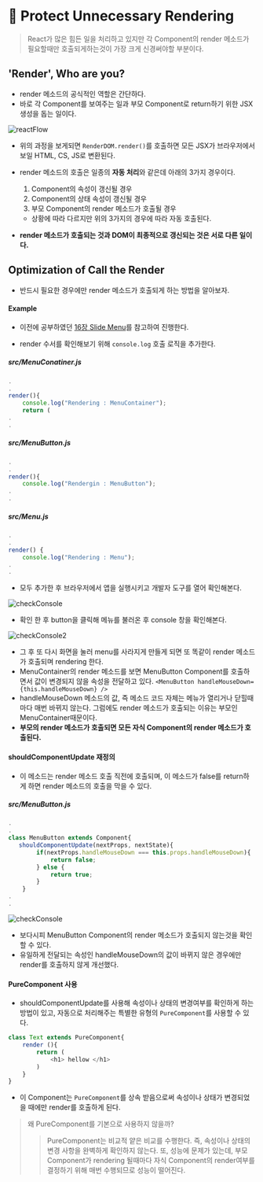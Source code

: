 # 🔧 Protect Unnecessary Rendering

> React가 많은 힘든 일을 처리하고 있지만 각 Component의 render 메소드가 필요할때만 호출되게하는것이 가장 크게 신경써야할 부분이다.

## 'Render', Who are you?
- render 메소드의 공식적인 역할은 간단하다.
- 바로 각 Component를 보여주는 일과 부모 Component로 return하기 위한 JSX 생성을 돕는 일이다.

![reactFlow](../image/protectRender/reactFlow.png)

- 위의 과정을 보게되면 `RenderDOM.render()`를 호출하면 모든 JSX가 브라우저에서 보일 HTML, CS, JS로 변환된다.
- render 메소드의 호출은 일종의 **자동 처리**와 같은데 아래의 3가지 경우이다.
    1. Component의 속성이 갱신될 경우
    2. Component의 상태 속성이 갱신될 경우
    3. 부모 Component의 render 메소드가 호출될 경우
    - 상황에 따라 다르지만 위의 3가지의 경우에 따라 자동 호출된다.

- **render 메소드가 호출되는 것과 DOM이 최종적으로 갱신되는 것은 서로 다른 일이다.**

## Optimization of Call the Render
- 반드시 필요한 경우에만 render 메소드가 호출되게 하는 방법을 알아보자.

#### Example
- 이전에 공부하였던 [16장 Slide Menu](https://github.com/leehosu/react-tutorial/blob/master/Training/SlideMenu.md)를 참고하여 진행한다.

- render 수서를 확인해보기 위해 `console.log` 호출 로직을 추가한다.

##### src/MenuConatiner.js
```js
.
.
render(){
    console.log("Rendering : MenuContainer");
    return (
.
.
```

##### src/MenuButton.js
```js
.
.
render(){
    console.log("Rendergin : MenuButton");
.
.

```

##### src/Menu.js
```js
.
.
render() {
    console.log("Rendering : Menu");
.
.
```
- 모두 추가한 후 브라우저에서 앱을 실행시키고 개발자 도구를 열어 확인해본다.

![checkConsole](../image/protectRender/checkConsole.png)

- 확인 한 후 button을 클릭해 메뉴를 불러온 후 console 창을 확인해본다.

![checkConsole2](../image/protectRender/checkConsole2.png)

- 그 후 또 다시 화면을 눌러 menu를 사라지게 만들게 되면 또 똑같이 render 메소드가 호출되며 rendering 한다.
- MenuContainer의 render 메소드를 보면 MenuButton Component를 호출하면서 값이 변경되지 않을 속성을 전달하고 있다.
`<MenuButton handleMouseDown={this.handleMouseDown} />`
- handleMouseDown 메소드의 값, 즉 메소드 코드 자체는 메뉴가 열리거나 닫힐때마다 매번 바뀌지 않는다. 그럼에도 render 메소드가 호출되는 이유는 부모인 MenuContainer때문이다.
- **부모의 render 메소드가 호출되면 모든 자식 Component의 render 메소드가 호출된다.**

#### shouldComponentUpdate 재정의
- 이 메소드는 render 메소드 호출 직전에 호출되며, 이 메소드가 false를 return하게 하면 render 메소드의 호출을 막을 수 있다.

##### src/MenuButton.js
```js
.
.
class MenuButton extends Component{
   shouldComponentUpdate(nextProps, nextState){
        if(nextProps.handleMouseDown === this.props.handleMouseDown){
            return false;
        } else {
            return true;
        }
    }
.
.
```

![checkConsole](../image/protectRender/checkConsole3.png)

- 보다시피 MenuButton Component의 render 메소드가 호출되지 않는것을 확인 할 수 있다.
- 유일하게 전달되는 속성인 handleMouseDown의 값이 바뀌지 않은 경우에만 render를 호출하지 않게 개선했다.

#### PureComponent 사용
- shouldComponentUpdate를 사용해 속성이나 상태의 변경여부를 확인하게 하는 방법이 있고, 자동으로 처리해주는 특별한 유형의 `PureComponent`를 사용할 수 있다.

```js
class Text extends PureComponent{
    render (){
        return (
            <h1> hellow </h1>
        )
    }
}
```
- 이 Component는 `PureComponent`를 상속 받음으로써 속성이나 상태가 변경되었을 때에만 render를 호출하게 된다.

> 왜 PureComponent를 기본으로 사용하지 않을까?
>> PureComponent는 비교적 얕은 비교를 수행한다. 즉, 속성이나 상태의 변경 사항을 완벽하게 확인하지 않는다. 또, 성능에 문제가 있는데, 부모 Component가 rendering 될때마다 자식 Component의 render여부를 결정하기 위해 매번 수행되므로 성능이 떨어진다.

